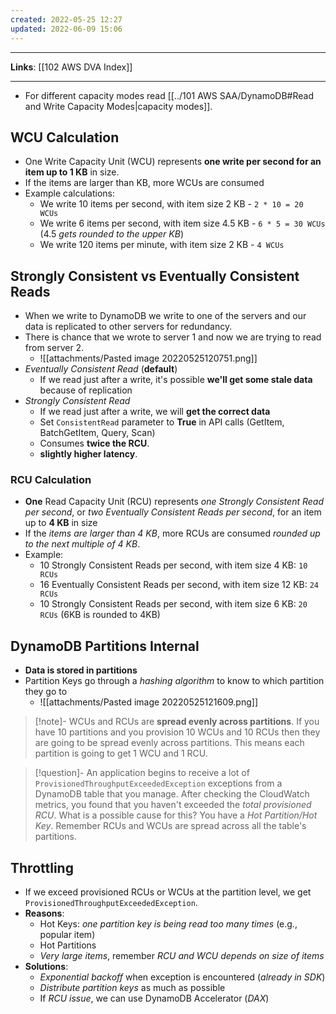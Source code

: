 ```yaml
---
created: 2022-05-25 12:27
updated: 2022-06-09 15:06
---
```

---
**Links**: [[102 AWS DVA Index]]

---
- For different capacity modes read [[../101 AWS SAA/DynamoDB#Read and Write Capacity Modes|capacity modes]].
## WCU Calculation
- One Write Capacity Unit (WCU) represents **one write per second for an item up to 1 KB** in size.
- If the items are larger than KB, more WCUs are consumed
- Example calculations: 
	- We write 10 items per second, with item size 2 KB - `2 * 10 = 20 WCUs`
	- We write 6 items per second, with item size 4.5 KB - `6 * 5 = 30 WCUs` (4.5 *gets rounded to the upper KB*)
	- We write 120 items per minute, with item size 2 KB - `4 WCUs`

## Strongly Consistent vs Eventually Consistent Reads
- When we write to DynamoDB we write to one of the servers and our data is replicated to other servers for redundancy.
- There is chance that we wrote to server 1 and now we are trying to read from server 2.
	- ![[attachments/Pasted image 20220525120751.png]]
- *Eventually Consistent Read* (**default**)
	- If we read just after a write, it's possible **we'll get some stale data** because of replication
- *Strongly Consistent Read*
	- If we read just after a write, we will **get the correct data**
	- Set `ConsistentRead` parameter to **True** in API calls (GetItem, BatchGetItem, Query, Scan)
	- Consumes **twice the RCU**.
	- **slightly higher latency**.

### RCU Calculation
- **One** Read Capacity Unit (RCU) represents *one Strongly Consistent Read per second*, or *two Eventually Consistent Reads per second*, for an item up to **4 KB** in size
- If the *items are larger than 4 KB*, more RCUs are consumed *rounded up to the next multiple of 4 KB*.
- Example:
	- 10 Strongly Consistent Reads per second, with item size 4 KB: `10 RCUs`
	- 16 Eventually Consistent Reads per second, with item size 12 KB: `24 RCUs`
	- 10 Strongly Consistent Reads per second, with item size 6 KB: `20 RCUs` (6KB is rounded to 4KB)

## DynamoDB Partitions Internal
- **Data is stored in partitions**
- Partition Keys go through a *hashing algorithm* to know to which partition they go to
	- ![[attachments/Pasted image 20220525121609.png]]

> [!note]- WCUs and RCUs are **spread evenly across partitions**.
> If you have 10 partitions and you provision 10 WCUs and 10 RCUs then they are going to be spread evenly across partitions. This means each partition is going to get 1 WCU and 1 RCU.

> [!question]- An application begins to receive a lot of `ProvisionedThroughputExceededException` exceptions from a DynamoDB table that you manage. After checking the CloudWatch metrics, you found that you haven't exceeded the *total provisioned RCU*. What is a possible cause for this?
> You have a *Hot Partition/Hot Key*. Remember RCUs and WCUs are spread across all the table's partitions.

## Throttling
- If we exceed provisioned RCUs or WCUs at the partition level, we get `ProvisionedThroughputExceededException`.
- **Reasons**:
	- Hot Keys: *one partition key is being read too many times* (e.g., popular item)
	- Hot Partitions
	- *Very large items*, remember *RCU and WCU depends on size of items*
- **Solutions**:
	- *Exponential backoff* when exception is encountered (*already in SDK*)
	- *Distribute partition keys* as much as possible
	- If *RCU issue*, we can use DynamoDB Accelerator (*DAX*)

